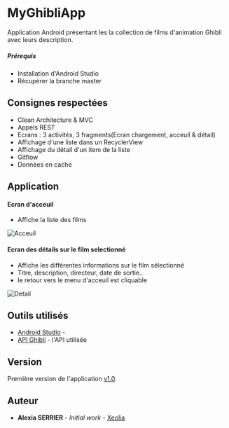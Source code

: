 # MyGhibliApp


Application Android présentant les la collection de films d'animation Ghibli avec leurs description.


##### Prérequis
* Installation d'Android Studio
* Récupérer la branche master

## Consignes respectées 

* Clean Architecture & MVC
* Appels REST
* Ecrans : 3 activités, 3 fragments(Ecran chargement, acceuil & détail)
* Affichage d'une liste dans un RecyclerView
* Affichage du détail d'un item de la liste
* Gitflow 
* Données en cache

## Application
#### Ecran d'acceuil
* Affiche la liste des films 

![Acceuil](https://user-images.githubusercontent.com/56538671/82142188-d2c6f200-983a-11ea-8730-63806c53cc3b.PNG)

#### Ecran des détails sur le film selectionné
* Affiche les différentes informations sur le film sélectionné
* Titre, description, directeur, date de sortie.. 
* le retour vers le menu d'acceuil est cliquable


![Detail](https://user-images.githubusercontent.com/56538671/82113810-16e1c600-9759-11ea-9c66-308bc8bb3847.PNG)



## Outils utilisés

* [Android Studio](https://developer.android.com/studio/) -
* [API Ghibli](https://ghibliapi.herokuapp.com/) - l'API utilisée


## Version

Première version de l'application
[v1.0](https://github.com/Xeolia/MyPokeApp/releases/tag/v1.0). 

## Auteur

* **Alexia SERRIER** - *Initial work* - [Xeolia](https://github.com/Xeolia)
